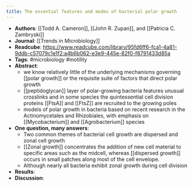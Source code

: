 ```yaml
---
title: The essential features and modes of bacterial polar growth
---
```


- **Authors**: [[Todd A. Cameron]], [[John R. Zupan]], and [[Patricia C. Zambryski]]
- **Journal**: [[Trends in Microbiology]]
- **Readcube**: https://www.readcube.com/library/95fd6ff6-fca1-4a81-9ddb-c57079c1e1f2:a4b6b062-e3e9-445e-82f0-f6791433d85a
- **Tags**: #microbiology #motility
- **Abstract**:
	- we know relatively little of the underlying mechanisms governing [[polar growth]] or the requisite suite of factors that direct polar growth
	- [[peptidoglycan]] layer of polar-growing bacteria features unusual crosslinks and in some species the quintessential cell division proteins [[FtsA]] and [[FtsZ]] are recruited to the growing poles
	- models of polar growth in bacteria based on recent research in the 
	  Actinomycetales and Rhizobiales, with emphasis on [[Mycobacterium]] and 
	  [[Agrobacterium]] species
- **One question, many answers**:
	- Two common themes of bacterial cell growth are dispersed and zonal cell growth
	- [[Zonal growth]] concentrates the addition of new cell material to specific 
	  areas such as the midcell, whereas [[dispersed growth]] occurs in small 
	  patches along most of the cell envelope.
	- Although nearly all bacteria exhibit zonal growth during cell division
- **Results**:
- **Discussion**: